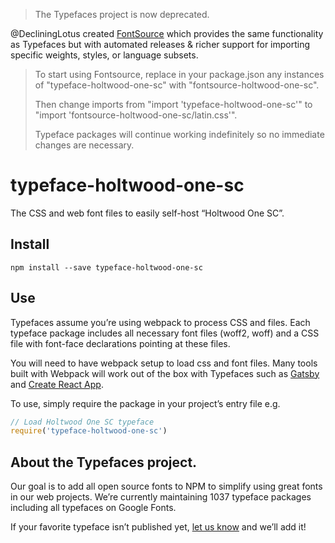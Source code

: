 >The Typefaces project is now deprecated.

@DecliningLotus created
[FontSource](https://github.com/fontsource/fontsource) which provides the
same functionality as Typefaces but with automated releases & richer
support for importing specific weights, styles, or language subsets.
>
>To start using Fontsource, replace in your package.json any instances of
"typeface-holtwood-one-sc" with "fontsource-holtwood-one-sc".
>
> Then change imports from "import 'typeface-holtwood-one-sc'" to "import 'fontsource-holtwood-one-sc/latin.css'".
>
>Typeface packages will continue working indefinitely so no immediate
>changes are necessary.

# typeface-holtwood-one-sc

The CSS and web font files to easily self-host “Holtwood One SC”.

## Install

`npm install --save typeface-holtwood-one-sc`

## Use

Typefaces assume you’re using webpack to process CSS and files. Each typeface
package includes all necessary font files (woff2, woff) and a CSS file with
font-face declarations pointing at these files.

You will need to have webpack setup to load css and font files. Many tools built
with Webpack will work out of the box with Typefaces such as [Gatsby](https://github.com/gatsbyjs/gatsby)
and [Create React App](https://github.com/facebookincubator/create-react-app).

To use, simply require the package in your project’s entry file e.g.

```javascript
// Load Holtwood One SC typeface
require('typeface-holtwood-one-sc')
```

## About the Typefaces project.

Our goal is to add all open source fonts to NPM to simplify using great fonts in
our web projects. We’re currently maintaining 1037 typeface packages
including all typefaces on Google Fonts.

If your favorite typeface isn’t published yet, [let us know](https://github.com/KyleAMathews/typefaces)
and we’ll add it!
